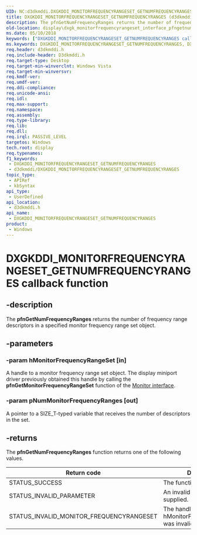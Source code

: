 ```yaml
---
UID: NC:d3dkmddi.DXGKDDI_MONITORFREQUENCYRANGESET_GETNUMFREQUENCYRANGES
title: DXGKDDI_MONITORFREQUENCYRANGESET_GETNUMFREQUENCYRANGES (d3dkmddi.h)
description: The pfnGetNumFrequencyRanges returns the number of frequency range descriptors in a specified monitor frequency range set object.
old-location: display\dxgk_monitorfrequencyrangeset_interface_pfngetnumfrequencyranges.htm
ms.date: 05/10/2018
keywords: ["DXGKDDI_MONITORFREQUENCYRANGESET_GETNUMFREQUENCYRANGES callback function"]
ms.keywords: DXGKDDI_MONITORFREQUENCYRANGESET_GETNUMFREQUENCYRANGES, DXGKDDI_MONITORFREQUENCYRANGESET_GETNUMFREQUENCYRANGES callback, VidPnFunctions_9840ad40-d098-4215-b3da-2de345970fe6.xml, d3dkmddi/pfnGetNumFrequencyRanges, display.dxgk_monitorfrequencyrangeset_interface_pfngetnumfrequencyranges, pfnGetNumFrequencyRanges, pfnGetNumFrequencyRanges callback function [Display Devices]
req.header: d3dkmddi.h
req.include-header: D3dkmddi.h
req.target-type: Desktop
req.target-min-winverclnt: Windows Vista
req.target-min-winversvr: 
req.kmdf-ver: 
req.umdf-ver: 
req.ddi-compliance: 
req.unicode-ansi: 
req.idl: 
req.max-support: 
req.namespace: 
req.assembly: 
req.type-library: 
req.lib: 
req.dll: 
req.irql: PASSIVE_LEVEL
targetos: Windows
tech.root: display
req.typenames: 
f1_keywords:
 - DXGKDDI_MONITORFREQUENCYRANGESET_GETNUMFREQUENCYRANGES
 - d3dkmddi/DXGKDDI_MONITORFREQUENCYRANGESET_GETNUMFREQUENCYRANGES
topic_type:
 - APIRef
 - kbSyntax
api_type:
 - UserDefined
api_location:
 - d3dkmddi.h
api_name:
 - DXGKDDI_MONITORFREQUENCYRANGESET_GETNUMFREQUENCYRANGES
product:
 - Windows
---
```


# DXGKDDI_MONITORFREQUENCYRANGESET_GETNUMFREQUENCYRANGES callback function


## -description

The <b>pfnGetNumFrequencyRanges</b> returns the number of frequency range descriptors in a specified monitor frequency range set object.

## -parameters

### -param hMonitorFrequencyRangeSet [in]

A handle to a monitor frequency range set object. The display miniport driver previously obtained this handle by calling the <b>pfnGetMonitorFrequencyRangeSet</b> function of the <a href="/windows-hardware/drivers/ddi/index">Monitor interface</a>.

### -param pNumMonitorFrequencyRanges [out]

A pointer to a SIZE_T-typed variable that receives the number of descriptors in the set.

## -returns

The <b>pfnGetNumFrequencyRanges</b> function returns one of the following values.

|Return code|Description|
|--- |--- |
|STATUS_SUCCESS|The function succeeded.|
|STATUS_INVALID_PARAMETER|An invalid parameter was supplied.|
|STATUS_INVALID_MONITOR_FREQUENCYRANGESET|The handle supplied in hMonitorFrequencyRangeSet was invalid.|

